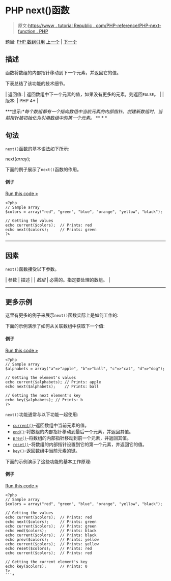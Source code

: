 # PHP next()函数

> 原文:[https://www . tutorial Republic . com/PHP-reference/PHP-next-function . PHP](https://www.tutorialrepublic.com/php-reference/php-next-function.php)

题目: [PHP 数组引用](php-array-functions.php) [上一个](php-natsort-function.php) | [下一个](php-pos-function.php)

## 描述

函数将数组的内部指针移动到下一个元素，并返回它的值。

下表总结了该功能的技术细节。

| 返回值: | 返回数组中下一个元素的值，如果没有更多的元素，则返回`FALSE`。 |
| 版本: | PHP 4+ |

 ***提示:**每个数组都有一个指向数组中当前元素的内部指针。创建新数组时，当前指针被初始化为引用数组中的第一个元素。*  ** * *

## 句法

`next()`函数的基本语法如下所示:

next(*array*);

下面的例子展示了`next()`函数的作用。

#### 例子

[Run this code »](../codelab.php?topic=php&file=get-the-next-element-in-an-array "Run this code to view the output")

```
<?php
// Sample array
$colors = array("red", "green", "blue", "orange", "yellow", "black");

// Getting the values
echo current($colors);  // Prints: red 
echo next($colors);     // Prints: green
?>
```

* * *

## 因素

`next()`函数接受以下参数。

| 参数 | 描述 |
| *数组* | 必需的。指定要处理的数组。 |

* * *

## 更多示例

这里有更多的例子来展示`next()`函数实际上是如何工作的:

下面的示例演示了如何从关联数组中获取下一个值:

#### 例子

[Run this code »](../codelab.php?topic=php&file=get-the-key-and-value-of-next-element-in-an-array "Run this code to view the output")

```
<?php
// Sample array
$alphabets = array("a"=>"apple", "b"=>"ball", "c"=>"cat", "d"=>"dog");

// Getting the element's values
echo current($alphabets); // Prints: apple
echo next($alphabets);    // Prints: ball

// Getting the next element's key
echo key($alphabets); // Prints: b
?>
```

`next()`功能通常与以下功能一起使用:

*   [`current()`](php-current-function.php)–返回数组中当前元素的值。
*   [`end()`](php-end-function.php)–将数组的内部指针移动到最后一个元素，并返回其值。
*   [`prev()`](php-prev-function.php)–将数组的内部指针移动到前一个元素，并返回其值。
*   [`reset()`](php-reset-function.php)–将数组的内部指针设置到它的第一个元素，并返回它的值。
*   [`key()`](php-key-function.php)–返回数组中当前元素的键。

下面的示例演示了这些功能的基本工作原理:

#### 例子

[Run this code »](../codelab.php?topic=php&file=using-next-with-other-related-functions "Run this code to view the output")

```
<?php
// Sample array
$colors = array("red", "green", "blue", "orange", "yellow", "black");

// Getting the values 
echo current($colors);  // Prints: red
echo next($colors);     // Prints: green
echo current($colors);  // Prints: green
echo end($colors);      // Prints: black
echo current($colors);  // Prints: black
echo prev($colors);     // Prints: yellow
echo current($colors);  // Prints: yellow
echo reset($colors);    // Prints: red
echo current($colors);  // Prints: red

// Getting the current element's key
echo key($colors);      // Prints: 0
?>
```*